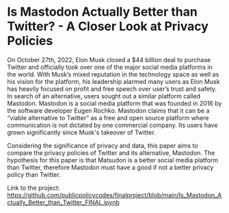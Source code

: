 # Is Mastodon Actually Better than Twitter? - A Closer Look at Privacy Policies 

On October 27th, 2022, Elon Musk closed a $44 billion deal to purchase Twitter and officially took over one of the major social media platforms in the world. With Musk’s mixed reputation in the technology space as well as his vision for the platform, his leadership alarmed many users as Elon Musk has heavily focused on profit and free speech over user’s trust and safety. In search of an alternative, users sought out a similar platform called Mastodon. Mastodon is a social media platform that was founded in 2016 by the software developer Eugen Rochko. Mastodon claims that it can be a “viable alternative to Twitter” as a free and open source platform where communication is not dictated by one commercial company. Its users have grown significantly since Musk's takeover of Twitter.

Considering the significance of privacy and data, this paper aims to compare the privacy policies of Twitter and its alternative, Mastodon. The hypothesis for this paper is that Matsudon is a better social media platform than Twitter, therefore Mastodon must have a good if not a better privacy policy than Twitter. 

Link to the project: https://github.com/publicpolicycodes/finalproject/blob/main/Is_Mastodon_Actually_Better_than_Twitter_FINAL.ipynb
